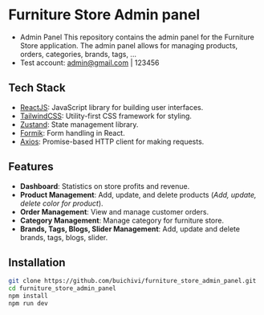# Furniture Store Admin panel

-   Admin Panel This repository contains the admin panel for the Furniture Store application. The admin panel allows for managing products, orders, categories, brands, tags, ...
- Test account: admin@gmail.com | 123456
## Tech Stack

-   [ReactJS](https://react.dev/): JavaScript library for building user interfaces.
-   [TailwindCSS](https://tailwindcss.com/): Utility-first CSS framework for styling.
-   [Zustand](https://docs.pmnd.rs/zustand/getting-started/introduction): State management library.
-   [Formik](https://formik.org/docs/overview): Form handling in React.
-   [Axios](https://axios-http.com/docs/intro): Promise-based HTTP client for making requests.

## Features

-   **Dashboard**: Statistics on store profits and revenue.
-   **Product Management**: Add, update, and delete products (_Add, update, delete color for product_).
-   **Order Management**: View and manage customer orders.
-   **Category Management**: Manage category for furniture store.
-   **Brands, Tags, Blogs, Slider Management**: Add, update and delete brands, tags, blogs, slider.

## Installation
```bash
git clone https://github.com/buichivi/furniture_store_admin_panel.git
cd furniture_store_admin_panel
npm install
npm run dev
```
